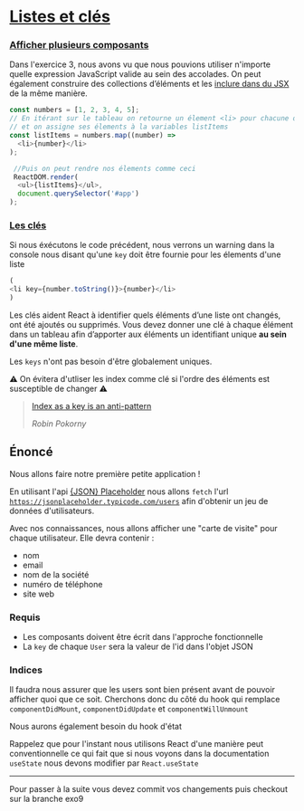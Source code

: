 # [Listes et clés](https://fr.reactjs.org/docs/lists-and-keys.html)

### [Afficher plusieurs composants](https://fr.reactjs.org/docs/lists-and-keys.html#rendering-multiple-components)

Dans l'exercice 3, nous avons vu que nous pouvions utiliser n'importe quelle expression JavaScript valide au sein des accolades. On peut également construire des collections d’éléments et les [inclure dans du JSX](https://fr.reactjs.org/docs/introducing-jsx.html#embedding-expressions-in-jsx) de la même manière.

```javascript
const numbers = [1, 2, 3, 4, 5];
// En itérant sur le tableau on retourne un élement <li> pour chacune des entrées
// et on assigne ses élements à la variables listItems
const listItems = numbers.map((number) =>
  <li>{number}</li>  
);

 //Puis on peut rendre nos élements comme ceci
 ReactDOM.render(
  <ul>{listItems}</ul>,
  document.querySelector('#app')
);

```

### [Les clés](https://fr.reactjs.org/docs/lists-and-keys.html#keys)

Si nous éxécutons le code précédent, nous verrons un warning dans la console nous disant qu'une `key` doit être fournie pour les élements d'une liste

```javascript
(
<li key={number.toString()}>{number}</li>
)
```

Les clés aident React à identifier quels éléments d’une liste ont changés, ont été ajoutés ou supprimés. Vous devez donner une clé à chaque élément dans un tableau afin d’apporter aux éléments un identifiant unique **au sein d'une même liste**.

Les `keys` n'ont pas besoin d'être globalement uniques.

⚠ On évitera d'utliser les index comme clé si l'ordre des éléments est susceptible de changer ⚠
> [Index as a key is an anti-pattern](https://robinpokorny.medium.com/index-as-a-key-is-an-anti-pattern-e0349aece318)
>
> <cite>Robin Pokorny</cite>



## Énoncé

Nous allons faire notre première petite application !

En utilisant l'api [{JSON} Placeholder](https://jsonplaceholder.typicode.com/) nous allons `fetch` l'url [`https://jsonplaceholder.typicode.com/users`](https://jsonplaceholder.typicode.com/users) afin d'obtenir un jeu de données d'utilisateurs.

Avec nos connaissances, nous allons afficher une "carte de visite" pour chaque utilisateur.
Elle devra contenir :
- nom
- email
- nom de la société
- numéro de téléphone
- site web

### Requis
- Les composants doivent être écrit dans l'approche fonctionnelle
- La `key` de chaque `User` sera la valeur de l'id dans l'objet JSON

### Indices

Il faudra nous assurer que les users sont bien présent avant de pouvoir afficher quoi que ce soit. Cherchons donc du côté du hook qui remplace `componentDidMount`, `componentDidUpdate` et `componentWillUnmount`

Nous aurons également besoin du hook d'état

Rappelez que pour l'instant nous utilisons React d'une manière peut conventionnelle ce qui fait que si nous voyons dans la documentation `useState` nous devons modifier par `React.useState`

---

Pour passer à la suite vous devez commit vos changements puis checkout sur la branche exo9








